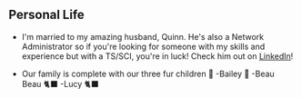 ## Personal Life
- I'm married to my amazing husband, Quinn. He's also a Network Administrator so if you're looking for someone with my skills and experience but with a TS/SCI, you're in luck! Check him out on [LinkedIn](https://LinkedIn.com/in/quinton-geedey-775a7b237/)!

- Our family is complete with our three fur children 💞
  -Bailey 🐶
  -Beau Beau 🐈‍⬛
  -Lucy 🐈‍⬛
